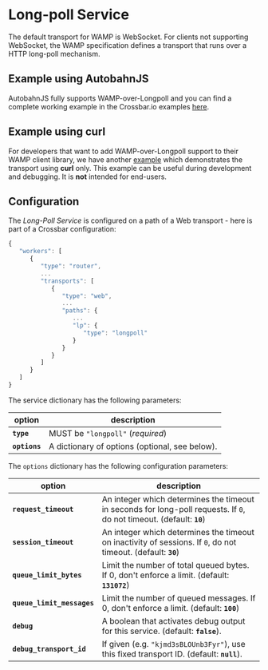 # Long-poll Service

The default transport for WAMP is WebSocket. For clients not supporting WebSocket, the WAMP specification defines a transport that runs over a HTTP long-poll mechanism.

## Example using AutobahnJS

AutobahnJS fully supports WAMP-over-Longpoll and you can find a complete working example in the Crossbar.io examples [here](https://github.com/crossbario/crossbarexamples/tree/master/longpoll).


## Example using curl

For developers that want to add WAMP-over-Longpoll support to their WAMP client library, we have another [example](https://github.com/crossbario/crossbarexamples/tree/master/longpoll_curl) which demonstrates the transport using **curl** only. This example can be useful during development and debugging. It is **not** intended for end-users.


## Configuration

The *Long-Poll Service* is configured on a path of a Web transport - here is part of a Crossbar configuration:

```javascript
{
   "workers": [
      {
         "type": "router",
         ...
         "transports": [
            {
               "type": "web",
               ...
               "paths": {
                  ...
                  "lp": {
                     "type": "longpoll"
                  }
               }
            }
         ]
      }
   ]
}
```

The service dictionary has the following parameters:

option | description
---|---
**`type`** | MUST be `"longpoll"` (*required*)
**`options`** | A dictionary of options (optional, see below).

The `options` dictionary has the following configuration parameters:

option | description
---|---
**`request_timeout`** | An integer which determines the timeout in seconds for long-poll requests. If `0`, do not timeout. (default: **`10`**)
**`session_timeout`** | An integer which determines the timeout on inactivity of sessions. If `0`, do not timeout. (default: **`30`**)
**`queue_limit_bytes`** | Limit the number of total queued bytes. If 0, don't enforce a limit. (default: **`131072`**)
**`queue_limit_messages`** | Limit the number of queued messages. If 0, don't enforce a limit. (default: **`100`**)
**`debug`** | A boolean that activates debug output for this service. (default: **`false`**).
**`debug_transport_id`** | If given (e.g. `"kjmd3sBLOUnb3Fyr"`), use this fixed transport ID. (default: **`null`**).
